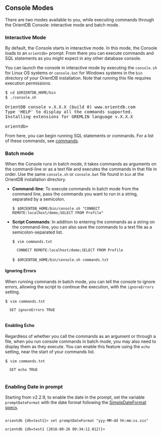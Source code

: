 
## Console Modes

There are two modes available to you, while executing commands through the OrientDB Console: interactive mode and batch mode.


### Interactive Mode

By default, the Console starts in interactive mode.  In this mode, the Console loads to an `orientdb>` prompt.  From there you can execute commands and SQL statements as you might expect in any other database console.

You can launch the console in interactive mode by executing the `console.sh` for Linux OS systems or `console.bat` for Windows systems in the `bin` directory of your OrientDB installation. Note that running this file requires execution permissions.

<pre>
$ <code class="lang-sh userinput">cd $ORIENTDB_HOME/bin</code>
$ <code class="lang-sh userinput">./console.sh</code>

OrientDB console v.X.X.X (build 0) www.orientdb.com
Type 'HELP' to display all the commands supported.
Installing extensions for GREMLIN language v.X.X.X

orientdb>
</pre>

From here, you can begin running SQL statements or commands.  For a list of these commands, see [commands](Console-Commands.md#console-commands).


### Batch mode

When the Console runs in batch mode, it takes commands as arguments on the command-line or as a text file and executes the commands in that file in order.  Use the same `console.sh` or `console.bat` file found in `bin` at the OrientDB installation directory.

- **Command-line**: To execute commands in batch mode from the command line, pass the commands you want to run in a string, separated by a semicolon.
  <pre>
  $ <code class="lang-sh userinput">$ORIENTDB_HOME/bin/console.sh "CONNECT REMOTE:localhost/demo;SELECT FROM Profile"</code>
  </pre>

- **Script Commands**: In addition to entering the commands as a string on the command-line, you can also save the commands to a text file as a semicolon-separated list.

  <pre>
  $ <code class="lang-sh userinput">vim commands.txt</code>
  <code class="lang-sql userinput">
    CONNECT REMOTE:localhost/demo;SELECT FROM Profile
  </code>
  $ <code class="lang-sh userinput">$ORIENTDB_HOME/bin/console.sh commands.txt</code>
  </pre>


#### Ignoring Errors

When running commands in batch mode, you can tell the console to ignore errors, allowing the script to continue the execution, with the `ignoreErrors` setting.

<pre>
$ <code class="lang-sh userinput">vim commands.txt</code>
<code class="lang-sql userinput">
  SET ignoreErrors TRUE
</code>
</pre>


#### Enabling Echo

Regardless of whether you call the commands as an argument or through a file, when you run console commands in batch mode, you may also need to display them as they execute.  You can enable this feature using the `echo` setting, near the start of your commands list.

<pre>
$ <code class='lang-sh userinput'>vim commands.txt</code>
<code class="lang-sql userinput">
  SET echo TRUE
</code>
</pre>


### Enabling Date in prompt

Starting from v2.2.9, to enable the date in the prompt, set the variable `promptDateFormat` with the date format following the [SimpleDateFormat specs](https://docs.oracle.com/javase/8/docs/api/java/text/SimpleDateFormat.html).

<pre>
<code class='lang-sh userinput'>
orientdb {db=test1}> set promptDateFormat "yyy-MM-dd hh:mm:ss.sss"

orientdb {db=test1 (2016-08-26 09:34:12.012)}> 
</code>
</pre>
